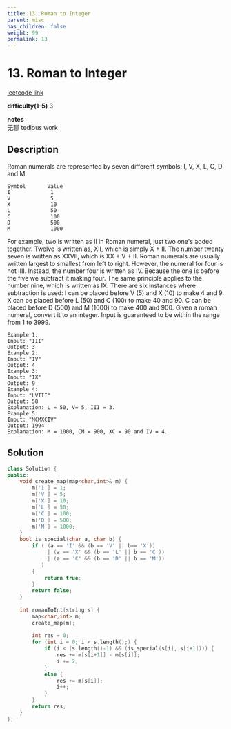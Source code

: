 ```yaml
---
title: 13. Roman to Integer
parent: misc
has_children: false
weight: 99
permalink: 13
---
```

# 13. Roman to Integer
[leetcode link](https://leetcode.com/problems/roman-to-integer/)

**difficulty(1-5)** 
3

**notes**   
无聊 tedious work

## Description
Roman numerals are represented by seven different symbols: I, V, X, L, C, D and M.
```
Symbol       Value
I             1
V             5
X             10
L             50
C             100
D             500
M             1000
```
For example, two is written as II in Roman numeral, just two one's added together. Twelve is written as, XII, which is simply X + II. The number twenty seven is written as XXVII, which is XX + V + II.
Roman numerals are usually written largest to smallest from left to right. However, the numeral for four is not IIII. Instead, the number four is written as IV. Because the one is before the five we subtract it making four. The same principle applies to the number nine, which is written as IX. There are six instances where subtraction is used:
I can be placed before V (5) and X (10) to make 4 and 9. 
X can be placed before L (50) and C (100) to make 40 and 90. 
C can be placed before D (500) and M (1000) to make 400 and 900.
Given a roman numeral, convert it to an integer. Input is guaranteed to be within the range from 1 to 3999.
```
Example 1:
Input: "III"
Output: 3
Example 2:
Input: "IV"
Output: 4
Example 3:
Input: "IX"
Output: 9
Example 4:
Input: "LVIII"
Output: 58
Explanation: L = 50, V= 5, III = 3.
Example 5:
Input: "MCMXCIV"
Output: 1994
Explanation: M = 1000, CM = 900, XC = 90 and IV = 4.
```

## Solution
```c++
class Solution {
public:
    void create_map(map<char,int>& m) {
        m['I'] = 1;
        m['V'] = 5;
        m['X'] = 10;
        m['L'] = 50;
        m['C'] = 100;
        m['D'] = 500;
        m['M'] = 1000;
    }    
    bool is_special(char a, char b) {
        if ( (a == 'I' && (b == 'V' || b== 'X'))
            || (a == 'X' && (b == 'L' || b == 'C'))
            || (a == 'C' && (b == 'D' || b == 'M'))
           )
        {
            return true;
        }
        return false;
    }
   
    int romanToInt(string s) {
        map<char,int> m;
        create_map(m);
        
        int res = 0;
        for (int i = 0; i < s.length();) {
            if (i < (s.length()-1) && (is_special(s[i], s[i+1]))) {
                res += m[s[i+1]] - m[s[i]];
                i += 2;
            }
            else {
                res += m[s[i]];
                i++;
            }
        }
        return res;
    }
};
```
